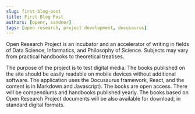```yaml
---
slug: first-blog-post
title: First Blog Post
authors: [openr, sandner]
tags: [open research, project development, docusaurus]
---
```


Open Research Project is an incubator and an accelerator of writing in fields of Data Science, Informatics, and Philosophy of Science. Subjects may vary from practical handbooks to theoretical treatises.

The purpose of the project is to test digital media. The books published on the site should be easily readable on mobile devices without additional software. The application uses the Docusaurus framework, React, and the content is in Markdown and Javascript). The books are open access. There will be compendiums and handbooks published yearly.  The books based on Open Research Project documents will be also available for download, in standard digital formats.
